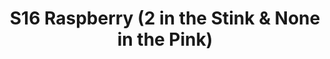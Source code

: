 ---
title: S16 Raspberry (2 in the Stink &#038; None in the Pink)
permalink: "/teams/s16-raspberry"
teamslug: s16-raspberry
members:
- Alonzo Mable - Captain
- Bryan Sanders - QB
- Sean Boylan
- Eduardo Cabrera
- JC
- Ross De
- Ken Green
- John Jimenez
- Gregg Lillenfeld
- PJ Morgan
- Matt Murtaugh
- Peter Pham
- Aaron Thomas
teamid: 6363
name: S16 Raspberry
color: 2 in the Stink &#038; None in the Pink
division: ''
---
